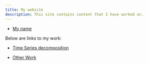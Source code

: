 ```yaml
---
title: My website
description: This site contains content that I have worked on.
---
```


- [My name](/arjunvenkat/index.md)

Below are links to my work:

- [Time Series decomposition](/timeseries/index.md)

- [Other Work](/otherwork/index.md)
